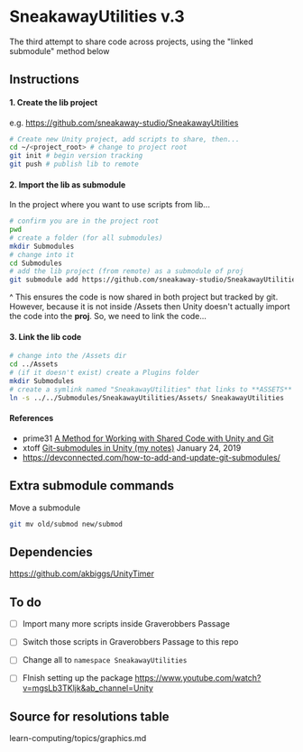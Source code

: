 
# SneakawayUtilities v.3

The third attempt to share code across projects, using the "linked submodule" method below



## Instructions


#### 1. Create the lib project
e.g. https://github.com/sneakaway-studio/SneakawayUtilities

```bash
# Create new Unity project, add scripts to share, then...
cd ~/<project_root> # change to project root
git init # begin version tracking
git push # publish lib to remote
```


#### 2. Import the lib as submodule
In the project where you want to use scripts from lib...

```bash
# confirm you are in the project root
pwd
# create a folder (for all submodules)
mkdir Submodules
# change into it
cd Submodules
# add the lib project (from remote) as a submodule of proj
git submodule add https://github.com/sneakaway-studio/SneakawayUtilities SneakawayUtilities
```
^ This ensures the code is now shared in both project but tracked by git. However, because it is not inside /Assets then Unity doesn't actually import the code into the **proj**. So, we need to link the code...


#### 3. Link the lib code

```bash
# change into the /Assets dir
cd ../Assets
# (if it doesn't exist) create a Plugins folder
mkdir Submodules
# create a symlink named "SneakawayUtilities" that links to **ASSETS** folder in lib
ln -s ../../Submodules/SneakawayUtilities/Assets/ SneakawayUtilities
```

#### References

- prime31 [A Method for Working with Shared Code with Unity and Git](https://prime31.github.io/A-Method-for-Working-with-Shared-Code-with-Unity-and-Git/)
- xtoff [Git-submodules in Unity (my notes)](https://cschnack.de/blog/2019/gitsubm/) January 24, 2019
- https://devconnected.com/how-to-add-and-update-git-submodules/




## Extra submodule commands

Move a submodule

```bash
git mv old/submod new/submod
```


## Dependencies

https://github.com/akbiggs/UnityTimer


## To do

- [ ] Import many more scripts inside Graverobbers Passage
- [ ] Switch those scripts in Graverobbers Passage to this repo
- [ ] Change all to `namespace SneakawayUtilities`
- [ ] FInish setting up the package https://www.youtube.com/watch?v=mgsLb3TKljk&ab_channel=Unity






## Source for resolutions table

learn-computing/topics/graphics.md
